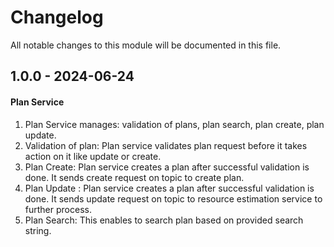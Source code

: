 # Changelog
All notable changes to this module will be documented in this file.

## 1.0.0 - 2024-06-24
#### Plan Service 
  1. Plan Service manages: validation of plans, plan search, plan create, plan update.
  2. Validation of  plan: Plan service validates plan request before it takes action on it like update or create.  
  3. Plan Create: Plan service creates a plan after successful validation is done. It sends create request on topic to create plan. 
  4. Plan Update : Plan service creates a plan after successful validation is done. It sends update request on topic to resource estimation service to further process.
  5. Plan Search: This enables to search plan based on provided search string.